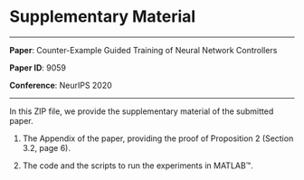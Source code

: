 # Supplementary Material

---
**Paper**: Counter-Example Guided Training of Neural Network Controllers

**Paper ID**: 9059

**Conference**: NeurIPS 2020

---

In this ZIP file, we provide the supplementary material of the submitted paper. 

1) The Appendix of the paper, providing the proof of Proposition 2 (Section 3.2, page 6).

2) The code and the scripts to run the experiments in MATLAB&trade;.